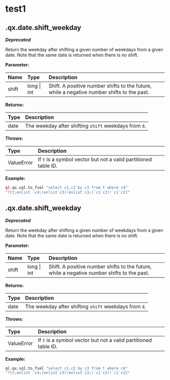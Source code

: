 
test1
=====

## .qx.date.shift_weekday


***Deprecated***


Return the weekday after shifting a given number of weekdays from a given date. Note that the same date is returned when there is no shift.

**Parameter:**

|Name|Type|Description|
| :--- | :--- | :--- |
|shift|long \| int| Shift. A positive number shifts to the future, while a negative number shifts to the past.|


**Returns:**

|Type|Description|
| :--- | :--- |
|date| The weekday after shifting `shift` weekdays from `d`.|


**Throws:**

|Type|Description|
| :--- | :--- |
|ValueError| If `t` is a symbol vector but not a valid partitioned table ID.|


**Example:**

```q
q).qx.sql.to_fsel "select c1,c2 by c3 from t where c4"
"?[t;enlist `c4;(enlist`c3)!enlist`c3;(`c1`c2)!`c1`c2]"
```

## .qx.date.shift_weekday


***Deprecated***


Return the weekday after shifting a given number of weekdays from a given date. Note that the same date is returned when there is no shift.

**Parameter:**

|Name|Type|Description|
| :--- | :--- | :--- |
|shift|long \| int| Shift. A positive number shifts to the future, while a negative number shifts to the past.|


**Returns:**

|Type|Description|
| :--- | :--- |
|date| The weekday after shifting `shift` weekdays from `d`.|


**Throws:**

|Type|Description|
| :--- | :--- |
|ValueError| If `t` is a symbol vector but not a valid partitioned table ID.|


**Example:**

```q
q).qx.sql.to_fsel "select c1,c2 by c3 from t where c4"
"?[t;enlist `c4;(enlist`c3)!enlist`c3;(`c1`c2)!`c1`c2]"
```
